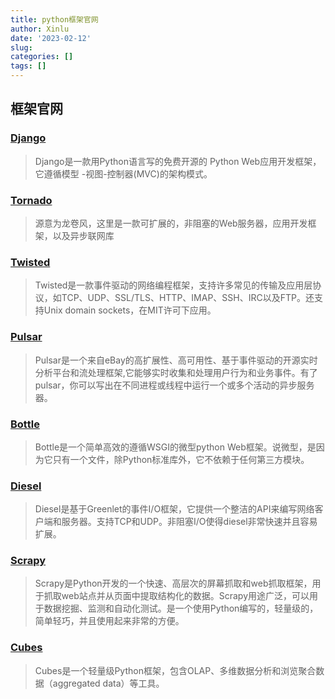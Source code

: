 ```yaml
---
title: python框架官网
author: Xinlu
date: '2023-02-12'
slug:
categories: []
tags: []
---
```


## 框架官网

### [Django](https://github.com/haiiiiiyun/awesome-django-cn)

> Django是一款用Python语言写的免费开源的 Python Web应用开发框架，它遵循模型 -视图-控制器(MVC)的架构模式。



### [Tornado](http://www.tornadoweb.org/en/stable/)

> 源意为龙卷风，这里是一款可扩展的，非阻塞的Web服务器，应用开发框架，以及异步联网库



### [Twisted](https://twisted.org/)

> Twisted是一款事件驱动的网络编程框架，支持许多常见的传输及应用层协议，如TCP、UDP、SSL/TLS、HTTP、IMAP、SSH、IRC以及FTP。还支持Unix domain sockets，在MIT许可下应用。



### [Pulsar](https://pypi.org/project/pulsar/)

> Pulsar是一个来自eBay的高扩展性、高可用性、基于事件驱动的开源实时分析平台和流处理框架,它能够实时收集和处理用户行为和业务事件。有了pulsar，你可以写出在不同进程或线程中运行一个或多个活动的异步服务器。



### [Bottle](http://www.bottlepy.org/docs/dev/)

> Bottle是一个简单高效的遵循WSGI的微型python Web框架。说微型，是因为它只有一个文件，除Python标准库外，它不依赖于任何第三方模块。



### [Diesel](https://pypi.org/project/diesel/)

> Diesel是基于Greenlet的事件I/O框架，它提供一个整洁的API来编写网络客户端和服务器。支持TCP和UDP。非阻塞I/O使得diesel非常快速并且容易扩展。



### [Scrapy](https://scrapy.org/)

> Scrapy是Python开发的一个快速、高层次的屏幕抓取和web抓取框架，用于抓取web站点并从页面中提取结构化的数据。Scrapy用途广泛，可以用于数据挖掘、监测和自动化测试。是一个使用Python编写的，轻量级的，简单轻巧，并且使用起来非常的方便。



### [Cubes](http://cubes.databrewery.org/explore.html)

> Cubes是一个轻量级Python框架，包含OLAP、多维数据分析和浏览聚合数据（aggregated data）等工具。



